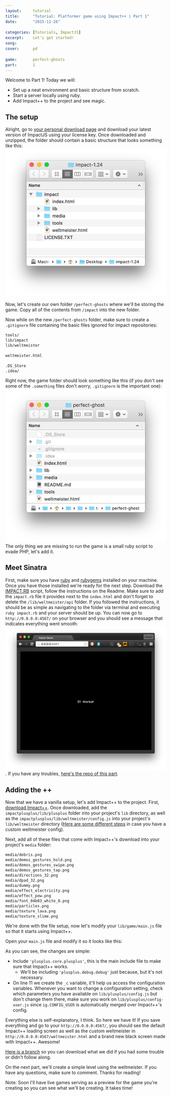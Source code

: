```yaml
---
layout:     tutorial
title:      "Tutorial: Platformer game using Impact++ | Part 1"
date:       "2015-11-26"

categories: [Tutorials, ImpactJS]
excerpt:    Let's get started!
song:       
cover:      pd

game:       perfect-ghosts
part:       1
---
```


Welcome to Part 1! Today we will:

  * Set up a neat environment and basic structure from scratch.
  * Start a server locally using ruby.
  * Add Impact++ to the project and see magic.

## The setup

Alright, go to [your personal download page](http://impactjs.com/download) and download your latest version of ImpactJS using your license key. Once downloaded and unzipped, the folder should contain a basic structure that looks something like this:
![alt text](/assets/images/posts/tuts/perfect-ghosts-1/img1.png "ImpactJS folder")

Now, let's create our own folder `/perfect-ghosts` where we'll be storing the game. Copy all of the contents from `/impact` into the new folder.

Now while on the new `/perfect-ghosts` folder, make sure to create a `.gitignore` file containing the basic files ignored for impact repositories:

```text
tools/
lib/impact
lib/weltmeister

weltmeister.html

.DS_Store
.idea/
```
Right now, the game folder should look something like this (if you don't see some of the `.something` files don't worry, `.gitignore` is the important one):
![alt text](/assets/images/posts/tuts/perfect-ghosts-1/img2.png "ImpactJS folder")
The only thing we are missing to run the game is a small ruby script to evade PHP, let's add it.

## Meet Sinatra

First, make sure you have [ruby](https://www.ruby-lang.org/en/documentation/installation/) and [rubygems](https://rubygems.org/pages/download) installed on your machine. Once you have those installed we're ready for the next step. Download the [IMPACT.RB](https://github.com/chrisdarroch/impactrb) script, follow the instructions on the Readme. Make sure to add the `impact.rb` file it provides next to the `index.html` and don't forget to delete the `/lib/weltmeister/api` folder. If you followed the instructions, it should be as simple as navigating to the folder via terminal and executing `ruby impact.rb` and your server should be up. You can now go to `http://0.0.0.0:4567/` on your browser and you should see a message that indicates everything went smooth:
![alt text](/assets/images/posts/tuts/perfect-ghosts-1/img3.png "It works!"). If you have any troubles, [here's the repo of this part](https://github.com/dancmj/perfect-ghost/tree/tutorial-1_no-plusplus).

## Adding the ++

Now that we have a vanilla setup, let's add Impact++ to the project.
First, [download Impact++](http://collinhover.github.io/impactplusplus/). Once downloaded, add the `impactplusplus/lib/plusplus` folder into your project's `lib` directory, as well as the `impactplusplus/lib/weltmeister/config.js` into your project's `lib/weltmeister` directory ([Here are some different steps](https://github.com/collinhover/impactplusplus/) in case you have a custom weltmeister config).

Next, add all of these files that come with Impact++'s download into your project's `media` folder:

```
media/debris.png
media/demos_gestures_hold.png
media/demos_gestures_swipe.png
media/demos_gestures_tap.png
media/directions_32.png
media/dpad_32.png
media/dummy.png
media/effect_electricity.png
media/effect_pow.png
media/font_04b03_white_8.png
media/particles.png
media/texture_lava.png
media/texture_slime.png
```

We're done with the file setup, now let's modify your `lib/game/main.js` file so that it starts using Impact++.

Open your `main.js` file and modify it so it looks like this:


As you can see, the changes are simple:

* Include `'plusplus.core.plusplus'`, this is the main include file to make sure that Impact++ works.
  * We'll be including `'plusplus.debug.debug'` just because, but it's not necessary.
* On line 11 we create the `_c` variable, it'll help us access the configuration variables. Whenever you want to change a configuration setting, check which parameters you have available on `lib/plusplus/config.js` but don't change them there, make sure you work on `lib/plusplus/config-user.js` since `ig.CONFIG_USER` is automatically merged over Impact++'s config.

Everything else is self-explanatory, I think. So here we have it! If you save everything and go to your `http://0.0.0.0:4567/`, you should see the default Impact++ loading screen as well as the custom weltmeister in `http://0.0.0.0:4567/weltmeister.html` and a brand new black screen made with Impact++. Awesome!

[Here is a branch](https://github.com/dancmj/perfect-ghost/tree/tutorial-1_with-plusplus) so you can download what we did if you had some trouble or didn't follow along.

On the next part, we'll create a simple level using the weltmeister. If you have any questions, make sure to comment. Thanks for reading!

Note: Soon I'll have live games serving as a preview for the game you're creating so you can see what we'll be creating. It takes time!
